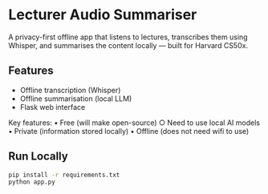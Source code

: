 # Lecturer Audio Summariser

A privacy-first offline app that listens to lectures, transcribes them using Whisper, and summarises the content locally — built for Harvard CS50x.

## Features
- Offline transcription (Whisper)
- Offline summarisation (local LLM)
- Flask web interface

Key features:
  • Free (will make open-source)
    ○ Need to use local AI models
  • Private (information stored locally)
  • Offline (does not need wifi to use)

## Run Locally
```bash
pip install -r requirements.txt
python app.py